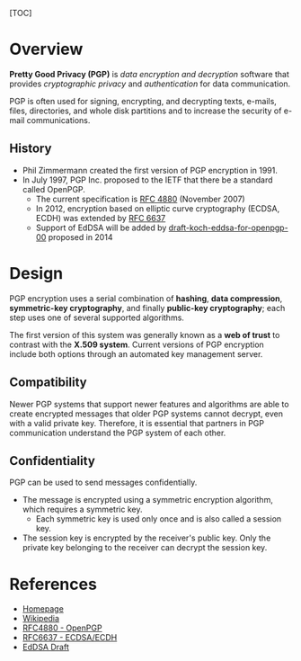 [TOC]

# Overview
**Pretty Good Privacy (PGP)** is *data encryption and decryption* software that provides *cryptographic privacy* and *authentication* for data communication.

PGP is often used for signing, encrypting, and decrypting texts, e-mails, files, directories, and whole disk partitions and to increase the security of e-mail communications.

## History
- Phil Zimmermann created the first version of PGP encryption in 1991.
- In July 1997, PGP Inc. proposed to the IETF that there be a standard called OpenPGP.
	+ The current specification is [RFC 4880][3] (November 2007)
	+ In 2012, encryption based on elliptic curve cryptography (ECDSA, ECDH) was extended by [RFC 6637][4]
	+ Support of EdDSA will be added by [draft-koch-eddsa-for-openpgp-00][1] proposed in 2014

# Design
PGP encryption uses a serial combination of **hashing**, **data compression**, **symmetric-key cryptography**, and finally **public-key cryptography**; each step uses one of several supported algorithms.

The first version of this system was generally known as a **web of trust** to contrast with the **X.509 system**. Current versions of PGP encryption include both options through an automated key management server.

## Compatibility
Newer PGP systems that support newer features and algorithms are able to create encrypted messages that older PGP systems cannot decrypt, even with a valid private key. Therefore, it is essential that partners in PGP communication understand the PGP system of each other.

## Confidentiality
PGP can be used to send messages confidentially.
- The message is encrypted using a symmetric encryption algorithm, which requires a symmetric key.
	+ Each symmetric key is used only once and is also called a session key.
- The session key is encrypted by the receiver's public key. Only the private key belonging to the receiver can decrypt the session key.

# References
- [Homepage][1]
- [Wikipedia][2]
- [RFC4880 - OpenPGP][3]
- [RFC6637 - ECDSA/ECDH][4]
- [EdDSA Draft][5]

[1]: http://www.openpgp.org/ "OpenPGP Homepage"
[2]: https://en.wikipedia.org/wiki/Pretty_Good_Privacy "Wikipedia Pretty Good Privacy"
[3]: https://tools.ietf.org/html/rfc4880 "RFC 4880"
[4]: https://tools.ietf.org/html/rfc6637 "RFC 6637"
[5]: https://tools.ietf.org/html/draft-koch-eddsa-for-openpgp-00 "EdDSA Draft"

